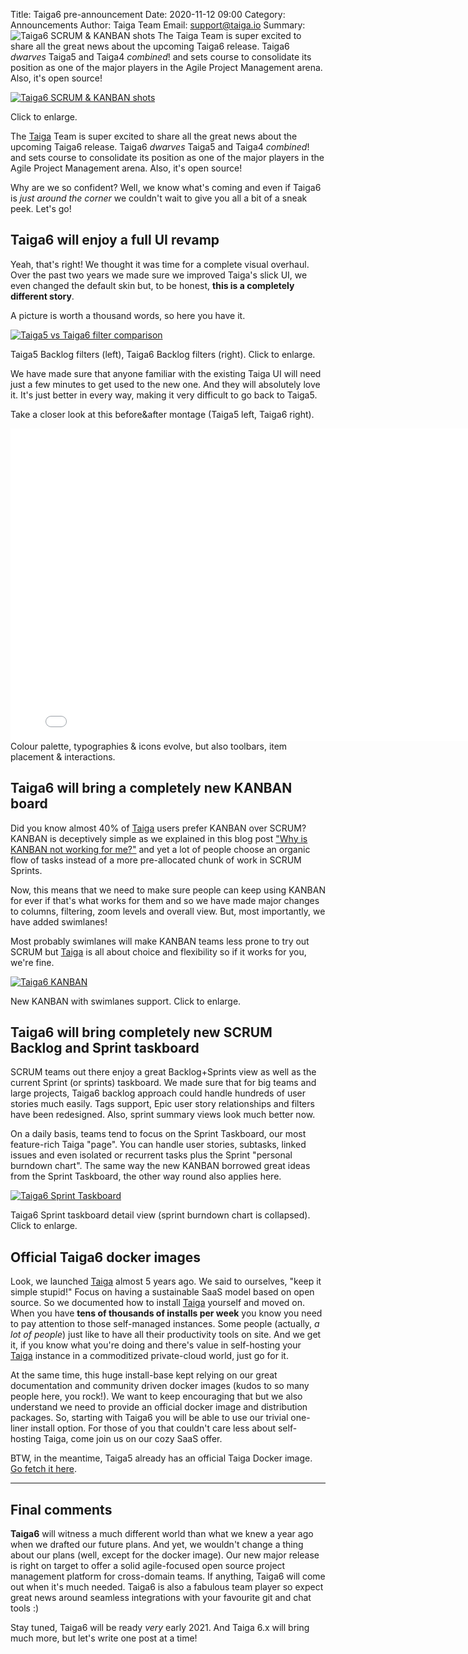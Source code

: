 Title: Taiga6 pre-announcement
Date: 2020-11-12 09:00
Category: Announcements
Author: Taiga Team
Email: support@taiga.io
Summary: ![Taiga6 SCRUM & KANBAN shots](/images/2020-11-12_taiga6_announcement/taiga6_scrum_kanban.jpg) The Taiga Team is super excited to share all the great news about the upcoming Taiga6 release. Taiga6 *dwarves* Taiga5 and Taiga4 *combined*! and sets course to consolidate its position as one of the major players in the Agile Project Management arena. Also, it's open source!

[![Taiga6 SCRUM & KANBAN shots](/images/2020-11-12_taiga6_announcement/taiga6_scrum_kanban.jpg)](/images/2020-11-12_taiga6_announcement/taiga6_scrum_kanban.jpg)
<figcaption>Click to enlarge.</figcaption>

The [Taiga](https://taiga.io) Team is super excited to share all the great news about the upcoming Taiga6 release. Taiga6 *dwarves* Taiga5 and Taiga4 *combined*! and sets course to consolidate its position as one of the major players in the Agile Project Management arena. Also, it's open source!

Why are we so confident? Well, we know what's coming and even if Taiga6 is *just around the corner* we couldn't wait to give you all a bit of a sneak peek. Let's go!

## Taiga6 will enjoy a full UI revamp

Yeah, that's right! We thought it was time for a complete visual overhaul. Over the past two years we made sure we improved Taiga's slick UI, we even changed the default skin but, to be honest, **this is a completely different story**.

A picture is worth a thousand words, so here you have it.

[![Taiga5 vs Taiga6 filter comparison](/images/2020-11-12_taiga6_announcement/filters_before_after.jpg)](/images/2020-11-12_taiga6_announcement/filters_before_after.jpg)
<figcaption>Taiga5 Backlog filters (left), Taiga6 Backlog filters (right). Click to enlarge.</figcaption>

We have made sure that anyone familiar with the existing Taiga UI will need just a few minutes to get used to the new one. And they will absolutely love it. It's just better in every way, making it very difficult to go back to Taiga5.

Take a closer look at this before&after montage (Taiga5 left, Taiga6 right).

<iframe width="800" height="500" src="//www.youtube.com/embed/kJXBMVh2UDI?rel=0" frameborder="0" allowfullscreen style="margin: 0 auto;"></iframe>
<figcaption>Colour palette, typographies & icons evolve, but also toolbars, item placement & interactions.</figcaption>

## Taiga6 will bring a completely new KANBAN board

Did you know almost 40% of [Taiga](https://taiga.io) users prefer KANBAN over SCRUM? KANBAN is deceptively simple as we explained in this blog post ["Why is KANBAN not working for me?"](/why-is-kanban-not-working-for-me.html) and yet a lot of people choose an organic flow of tasks instead of a more pre-allocated chunk of work in SCRUM Sprints.

Now, this means that we need to make sure people can keep using KANBAN for ever if that's what works for them and so we have made major changes to columns, filtering, zoom levels and overall view. But, most importantly, we have added swimlanes!

Most probably swimlanes will make KANBAN teams less prone to try out SCRUM but [Taiga](https://taiga.io) is all about choice and flexibility so if it works for you, we're fine.

[![Taiga6 KANBAN](/images/2020-11-12_taiga6_announcement/taiga6_swimlanes.jpg)](/images/2020-11-12_taiga6_announcement/taiga6_swimlanes.jpg)
<figcaption>New KANBAN with swimlanes support. Click to enlarge.</figcaption>

## Taiga6 will bring completely new SCRUM Backlog and Sprint taskboard

SCRUM teams out there enjoy a great Backlog+Sprints view as well as the current Sprint (or sprints) taskboard. We made sure that for big teams and large projects, Taiga6 backlog approach could handle hundreds of user stories much easily. Tags support, Epic user story relationships and filters have been redesigned. Also, sprint summary views look much better now.

On a daily basis, teams tend to focus on the Sprint Taskboard, our most feature-rich Taiga "page". You can handle user stories, subtasks, linked issues and even isolated or recurrent tasks plus the Sprint "personal burndown chart". The same way the new KANBAN borrowed great ideas from the Sprint Taskboard, the other way round also applies here.

[![Taiga6 Sprint Taskboard](/images/2020-11-12_taiga6_announcement/taiga6_sprinttaskboard.jpg)](/images/2020-11-12_taiga6_announcement/taiga6_sprinttaskboard.jpg)
<figcaption>Taiga6 Sprint taskboard detail view (sprint burndown chart is collapsed). Click to enlarge.</figcaption>


## Official Taiga6 docker images

Look, we launched [Taiga](https://taiga.io) almost 5 years ago. We said to ourselves, "keep it simple stupid!" Focus on having a sustainable SaaS model based on open source. So we documented how to install [Taiga](https://taiga.io) yourself and moved on. When you have **tens of thousands of installs per week** you know you need to pay attention to those self-managed instances. Some people (actually, *a lot of people*) just like to have all their productivity tools on site. And we get it, if you know what you're doing and there's value in self-hosting your [Taiga](https://taiga.io) instance in a commoditized private-cloud world, just go for it.

At the same time, this huge install-base kept relying on our great documentation and community driven docker images (kudos to so many people here, you rock!). We want to keep encouraging that but we also understand we need to provide an official docker image and distribution packages. So, starting with Taiga6 you will be able to use our trivial one-liner install option. For those of you that couldn't care less about self-hosting Taiga, come join us on our cozy SaaS offer.

BTW, in the meantime, Taiga5 already has an official Taiga Docker image. [Go fetch it here](https://hub.docker.com/r/taigaio/taiga5).


--------------------------------------------------------------------------------

## Final comments

**Taiga6** will witness a much different world than what we knew a year ago when we drafted our future plans. And yet, we wouldn't change a thing about our plans (well, except for the docker image). Our new major release is right on target to offer a solid agile-focused open source project management platform for cross-domain teams. If anything, Taiga6 will come out when it's much needed. Taiga6 is also a fabulous team player so expect great news around seamless integrations with your favourite git and chat tools :)

Stay tuned, Taiga6 will be ready *very* early 2021. And Taiga 6.x will bring much more, but let's write one post at a time!
